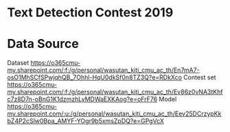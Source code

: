 # Text Detection Contest 2019

# Data Source
Dataset     https://o365cmu-my.sharepoint.com/:f:/g/personal/wasutan_kiti_cmu_ac_th/En7mA7-osO1MhSCfSPwjqhQB_7Ohhl-HqU0dkSf0n8TZ3Q?e=RDkXco
Contest set https://o365cmu-my.sharepoint.com/:f:/g/personal/wasutan_kiti_cmu_ac_th/Ev86z0vNA3tKhfc7z8D7n-oBnG1K1dzmzhLyMDWaEXKAog?e=oFrF76
Model       https://o365cmu-my.sharepoint.com/:u:/g/personal/wasutan_kiti_cmu_ac_th/Eev25DCrzypKkbZ4P2cSlw0Bpa_AMYF-YOgr9b5xmsZpDQ?e=GPgVcX